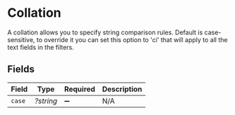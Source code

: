 # Collation

A collation allows you to specify string comparison rules. Default is case-sensitive, to override it you can set this option to 'ci' that will apply to all the text fields in the filters.


## Fields

| Field              | Type               | Required           | Description        |
| ------------------ | ------------------ | ------------------ | ------------------ |
| `case`             | *?string*          | :heavy_minus_sign: | N/A                |
